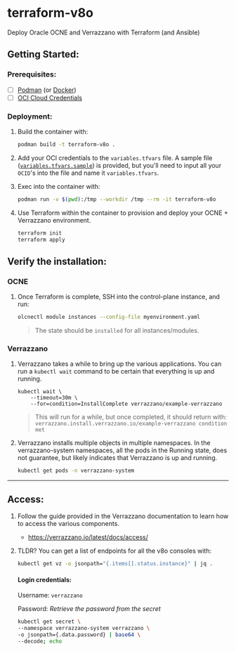 # terraform-v8o

Deploy Oracle OCNE and Verrazzano with Terraform (and Ansible)

## Getting Started:

### Prerequisites:
- [ ] [Podman](https://podman.io/getting-started/installation) (or [Docker](https://docs.docker.com/engine/install/))
- [ ] [OCI Cloud Credentials](./oci-provider-conf.md)

### Deployment:

1. Build the container with:

    ```bash
    podman build -t terraform-v8o .
    ```

2. Add your OCI credentials to the `variables.tfvars` file. A sample file ([`variables.tfvars.sample`](./terraform.tfvars.sample)) is provided, but you'll need to input all your `OCID`'s into the file and name it `variables.tfvars`.

3. Exec into the container with:

    ```bash
    podman run -v $(pwd):/tmp --workdir /tmp --rm -it terraform-v8o
    ```

4. Use Terraform within the container to provision and deploy your OCNE + Verrazzano environment.

    ```bash
    terraform init
    terraform apply
    ```

## Verify the installation:

### OCNE

1. Once Terraform is complete, SSH into the control-plane instance, and run:

    ```bash
    olcnectl module instances --config-file myenvironment.yaml
    ```

    > The state should be `installed` for all instances/modules.

### Verrazzano

1. Verrazzano takes a while to bring up the various applications. You can run a `kubectl wait` command to be certain that everything is up and running.

    ```
    kubectl wait \
        --timeout=30m \
        --for=condition=InstallComplete verrazzano/example-verrazzano
    ```
    
    > This will run for a while, but once completed, it should return with: `verrazzano.install.verrazzano.io/example-verrazzano condition met`

2. Verrazzano installs multiple objects in multiple namespaces. In the verrazzano-system namespaces, all the pods in the Running state, does not guarantee, but likely indicates that Verrazzano is up and running.

    ```bash
    kubectl get pods -n verrazzano-system
    ```

---

## Access:

1. Follow the guide provided in the Verrazzano documentation to learn how to access the various components.

   - https://verrazzano.io/latest/docs/access/

2. TLDR? You can get a list of endpoints for all the v8o consoles with:

    ```bash
    kubectl get vz -o jsonpath="{.items[].status.instance}" | jq .
    ```

    #### Login credentials:

    Username: `verrazzano`

    Password: *Retrieve the password from the secret*

    ```bash
    kubectl get secret \
    --namespace verrazzano-system verrazzano \
    -o jsonpath={.data.password} | base64 \
    --decode; echo
    ```